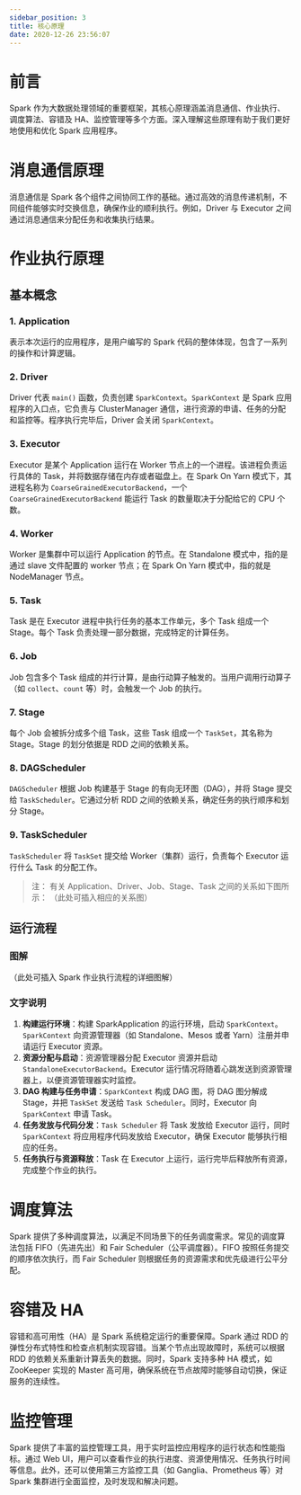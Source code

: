 ```yaml
---
sidebar_position: 3
title: 核心原理
date: 2020-12-26 23:56:07
---
```


# 前言
Spark 作为大数据处理领域的重要框架，其核心原理涵盖消息通信、作业执行、调度算法、容错及 HA、监控管理等多个方面。深入理解这些原理有助于我们更好地使用和优化 Spark 应用程序。

# 消息通信原理
消息通信是 Spark 各个组件之间协同工作的基础。通过高效的消息传递机制，不同组件能够实时交换信息，确保作业的顺利执行。例如，Driver 与 Executor 之间通过消息通信来分配任务和收集执行结果。

# 作业执行原理

## 基本概念
### 1. Application
表示本次运行的应用程序，是用户编写的 Spark 代码的整体体现，包含了一系列的操作和计算逻辑。

### 2. Driver
Driver 代表 `main()` 函数，负责创建 `SparkContext`。`SparkContext` 是 Spark 应用程序的入口点，它负责与 ClusterManager 通信，进行资源的申请、任务的分配和监控等。程序执行完毕后，Driver 会关闭 `SparkContext`。

### 3. Executor
Executor 是某个 Application 运行在 Worker 节点上的一个进程。该进程负责运行具体的 Task，并将数据存储在内存或者磁盘上。在 Spark On Yarn 模式下，其进程名称为 `CoarseGrainedExecutorBackend`，一个 `CoarseGrainedExecutorBackend` 能运行 Task 的数量取决于分配给它的 CPU 个数。

### 4. Worker
Worker 是集群中可以运行 Application 的节点。在 Standalone 模式中，指的是通过 slave 文件配置的 worker 节点；在 Spark On Yarn 模式中，指的就是 NodeManager 节点。

### 5. Task
Task 是在 Executor 进程中执行任务的基本工作单元，多个 Task 组成一个 Stage。每个 Task 负责处理一部分数据，完成特定的计算任务。

### 6. Job
Job 包含多个 Task 组成的并行计算，是由行动算子触发的。当用户调用行动算子（如 `collect`、`count` 等）时，会触发一个 Job 的执行。

### 7. Stage
每个 Job 会被拆分成多个组 Task，这些 Task 组成一个 `TaskSet`，其名称为 Stage。Stage 的划分依据是 RDD 之间的依赖关系。

### 8. DAGScheduler
`DAGScheduler` 根据 Job 构建基于 Stage 的有向无环图（DAG），并将 Stage 提交给 `TaskScheduler`。它通过分析 RDD 之间的依赖关系，确定任务的执行顺序和划分 Stage。

### 9. TaskScheduler
`TaskScheduler` 将 `TaskSet` 提交给 Worker（集群）运行，负责每个 Executor 运行什么 Task 的分配工作。

>注：
> 有关 Application、Driver、Job、Stage、Task 之间的关系如下图所示：
> （此处可插入相应的关系图）

## 运行流程

### 图解
（此处可插入 Spark 作业执行流程的详细图解）

### 文字说明
1. **构建运行环境**：构建 SparkApplication 的运行环境，启动 `SparkContext`。`SparkContext` 向资源管理器（如 Standalone、Mesos 或者 Yarn）注册并申请运行 Executor 资源。
2. **资源分配与启动**：资源管理器分配 Executor 资源并启动 `StandaloneExecutorBackend`。Executor 运行情况将随着心跳发送到资源管理器上，以便资源管理器实时监控。
3. **DAG 构建与任务申请**：`SparkContext` 构成 DAG 图，将 DAG 图分解成 Stage，并把 `TaskSet` 发送给 `Task Scheduler`。同时，Executor 向 `SparkContext` 申请 Task。
4. **任务发放与代码分发**：`Task Scheduler` 将 Task 发放给 Executor 运行，同时 `SparkContext` 将应用程序代码发放给 Executor，确保 Executor 能够执行相应的任务。
5. **任务执行与资源释放**：Task 在 Executor 上运行，运行完毕后释放所有资源，完成整个作业的执行。

# 调度算法
Spark 提供了多种调度算法，以满足不同场景下的任务调度需求。常见的调度算法包括 FIFO（先进先出）和 Fair Scheduler（公平调度器）。FIFO 按照任务提交的顺序依次执行，而 Fair Scheduler 则根据任务的资源需求和优先级进行公平分配。

# 容错及 HA
容错和高可用性（HA）是 Spark 系统稳定运行的重要保障。Spark 通过 RDD 的弹性分布式特性和检查点机制实现容错。当某个节点出现故障时，系统可以根据 RDD 的依赖关系重新计算丢失的数据。同时，Spark 支持多种 HA 模式，如 ZooKeeper 实现的 Master 高可用，确保系统在节点故障时能够自动切换，保证服务的连续性。

# 监控管理
Spark 提供了丰富的监控管理工具，用于实时监控应用程序的运行状态和性能指标。通过 Web UI，用户可以查看作业的执行进度、资源使用情况、任务执行时间等信息。此外，还可以使用第三方监控工具（如 Ganglia、Prometheus 等）对 Spark 集群进行全面监控，及时发现和解决问题。
